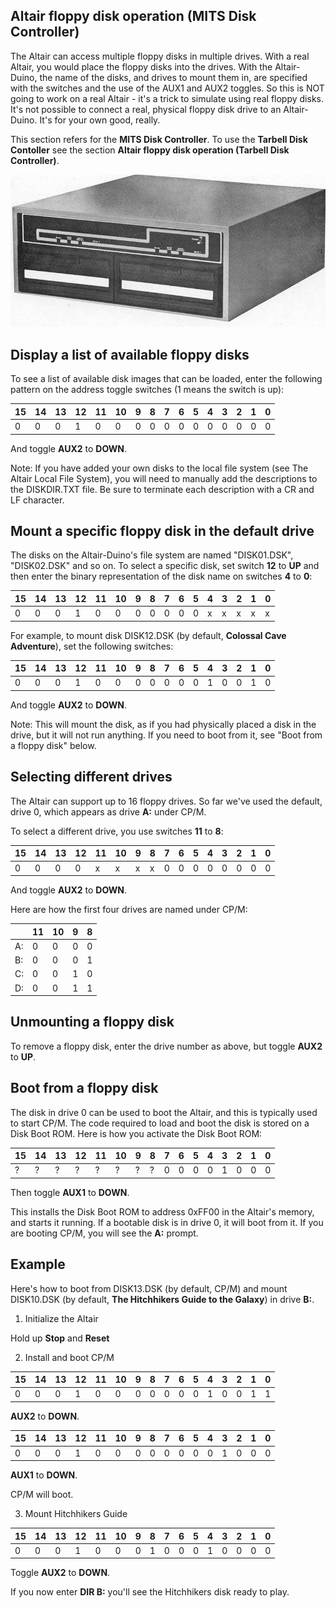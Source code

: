 ## Altair floppy disk operation (MITS Disk Controller)

The Altair can access multiple floppy disks in multiple drives. With a real Altair, you would place the floppy disks into the drives. With the Altair-Duino, the name of the disks, and drives to mount them in, are specified with the switches and the use of the AUX1 and AUX2 toggles. So this is NOT going to work on a real Altair - it's a trick to simulate using real floppy disks. It's not possible to connect a real, physical floppy disk drive to an Altair-Duino. It's for your own good, really.

This section refers for the **MITS Disk Controller**.  To use the **Tarbell Disk Contoller** see the section **Altair floppy disk operation (Tarbell Disk Controller)**.

![An Altair 8800 floppy disk drive](images/altair-floppy.jpg)

## Display a list of available floppy disks

To see a list of available disk images that can be loaded, enter the following pattern on the address toggle switches (1 means the switch is up):

| 15 | 14 | 13 | 12 | 11 | 10 | 9 |  8 | 7 | 6 | 5 | 4 | 3 | 2 | 1 | 0 |
|----|----|----|----|----|----|---|----|---|---|---|---|---|---|---|---|
| 0  | 0  | 0  | 1  | 0  | 0  | 0 | 0  | 0 | 0 | 0 | 0 | 0 | 0 | 0 | 0 |

And toggle **AUX2** to **DOWN**.

Note: If you have added your own disks to the local file system (see The Altair Local File System), you will need to manually add the descriptions to the DISKDIR.TXT file. Be sure to terminate each description with a CR and LF character.


## Mount a specific floppy disk in the default drive

The disks on the Altair-Duino's file system are named "DISK01.DSK", "DISK02.DSK" and so on. To select a specific disk, set switch **12** to **UP** and then enter the binary representation of the disk name on switches **4** to **0**:


| 15 | 14 | 13 | 12 | 11 | 10 | 9 |  8 | 7 | 6 | 5 | 4 | 3 | 2 | 1 | 0 |
|----|----|----|----|----|----|---|----|---|---|---|---|---|---|---|---|
| 0  | 0  | 0  | 1  | 0  | 0  | 0 | 0  | 0 | 0 | 0 | x | x | x | x | x |

For example, to mount disk DISK12.DSK (by default, **Colossal Cave Adventure**), set the following switches:


| 15 | 14 | 13 | 12 | 11 | 10 | 9 |  8 | 7 | 6 | 5 | 4 | 3 | 2 | 1 | 0 |
|----|----|----|----|----|----|---|----|---|---|---|---|---|---|---|---|
| 0  | 0  | 0  | 1  | 0  | 0  | 0 | 0  | 0 | 0 | 0 | 1 | 0 | 0 | 1 | 0 |

And toggle **AUX2** to **DOWN**.

Note: This will mount the disk, as if you had physically placed a disk in the drive, but it will not run anything. If you need to boot from it, see "Boot from a floppy disk" below.

## Selecting different drives

The Altair can support up to 16 floppy drives. So far we've used the default, drive 0, which appears as drive **A:** under CP/M.

To select a different drive, you use switches **11** to **8**:

| 15 | 14 | 13 | 12 | 11 | 10 | 9 |  8 | 7 | 6 | 5 | 4 | 3 | 2 | 1 | 0 |
|----|----|----|----|----|----|---|----|---|---|---|---|---|---|---|---|
| 0  | 0  | 0  | 0  | x  | x  | x | x  | 0 | 0 | 0 | 0 | 0 | 0 | 0 | 0 |

And toggle **AUX2** to **DOWN**.

Here are how the first four drives are named under CP/M:

|    | 11 | 10 | 9 | 8 |
|----|----|----|---|---|
| A: | 0  | 0  | 0 | 0 |
| B: | 0  | 0  | 0 | 1 |
| C: | 0  | 0  | 1 | 0 |
| D: | 0  | 0  | 1 | 1 |

## Unmounting a floppy disk

To remove a floppy disk, enter the drive number as above, but toggle **AUX2** to **UP**. 

## Boot from a floppy disk

The disk in drive 0 can be used to boot the Altair, and this is typically used to start CP/M. The code required to load and boot the disk is stored on a Disk Boot ROM. Here is how you activate the Disk Boot ROM:

| 15 | 14 | 13 | 12 | 11 | 10 | 9 |  8 | 7 | 6 | 5 | 4 | 3 | 2 | 1 | 0 |
|----|----|----|----|----|----|---|----|---|---|---|---|---|---|---|---|
| ?  | ?  | ?  | ?  | ?  | ?  | ?  | ? | 0 | 0 | 0 | 0 | 1 | 0 | 0 | 0 |

Then toggle **AUX1** to **DOWN**.

This installs the Disk Boot ROM to address 0xFF00 in the Altair's memory, and starts it running. If a bootable disk is in drive 0, it will boot from it. If you are booting CP/M, you will see the **A:** prompt.

## Example

Here's how to boot from DISK13.DSK (by default, CP/M) and mount DISK10.DSK (by default, **The Hitchhikers Guide to the Galaxy**) in drive **B:**.


1. Initialize the Altair

Hold up **Stop** and **Reset**


2. Install and boot CP/M


| 15 | 14 | 13 | 12 | 11 | 10 | 9 |  8 | 7 | 6 | 5 | 4 | 3 | 2 | 1 | 0 |
|----|----|----|----|----|----|---|----|---|---|---|---|---|---|---|---|
| 0  | 0  | 0  | 1  | 0  | 0  | 0 | 0  | 0 | 0 | 0 | 1 | 0 | 0 | 1 | 1 |

**AUX2** to **DOWN**.

| 15 | 14 | 13 | 12 | 11 | 10 | 9 |  8 | 7 | 6 | 5 | 4 | 3 | 2 | 1 | 0 |
|----|----|----|----|----|----|---|----|---|---|---|---|---|---|---|---|
| 0  | 0  | 0  | 1  | 0  | 0  | 0 | 0  | 0 | 0 | 0 | 0 | 1 | 0 | 0 | 0 |

**AUX1** to **DOWN**.

CP/M will boot.

3. Mount Hitchhikers Guide

| 15 | 14 | 13 | 12 | 11 | 10 | 9 |  8 | 7 | 6 | 5 | 4 | 3 | 2 | 1 | 0 |
|----|----|----|----|----|----|---|----|---|---|---|---|---|---|---|---|
| 0  | 0  | 0  | 1  | 0  | 0  | 0 | 1  | 0 | 0 | 0 | 1 | 0 | 0 | 0 | 0 |

Toggle **AUX2** to **DOWN**.

If you now enter **DIR B:** you'll see the Hitchhikers disk ready to play.
